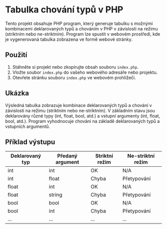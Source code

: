 # Tabulka chování typů v PHP

Tento projekt obsahuje PHP program, který generuje tabulku s možnými kombinacemi deklarovaných typů a chováním v PHP v závislosti na režimu (striktním nebo ne-striktním). Program lze spustit v webovém prostředí, kde je vygenerovaná tabulka zobrazena ve formě webové stránky.

## Použití

1. Stáhněte si projekt nebo zkopírujte obsah souboru `index.php`.
2. Vložte soubor `index.php` do vašeho webového adresáře nebo projektu.
3. Otevřete stránku souboru `index.php` ve webovém prohlížeči.

## Ukázka

Výsledná tabulka zobrazuje kombinace deklarovaných typů a chování v závislosti na režimu (striktním nebo ne-striktním). V základním stavu jsou deklarovány různé typy (int, float, bool, atd.) a vstupní argumenty (int, float, bool, atd.). Program vyhodnocuje chování na základě deklarovaných typů a vstupních argumentů.

## Příklad výstupu

| Deklarovaný typ | Předaný argument | Striktní režim | Ne-striktní režim |
|-----------------|------------------|----------------|------------------|
| int             | int              | OK             | N/A              |
| int             | float            | Chyba          | Přetypování      |
| float           | int              | OK             | N/A              |
| float           | string           | Chyba          | Přetypování      |
| bool            | bool             | OK             | N/A              |
| bool            | int              | Chyba          | Přetypování      |
| ...             | ...              | ...            | ...              |
